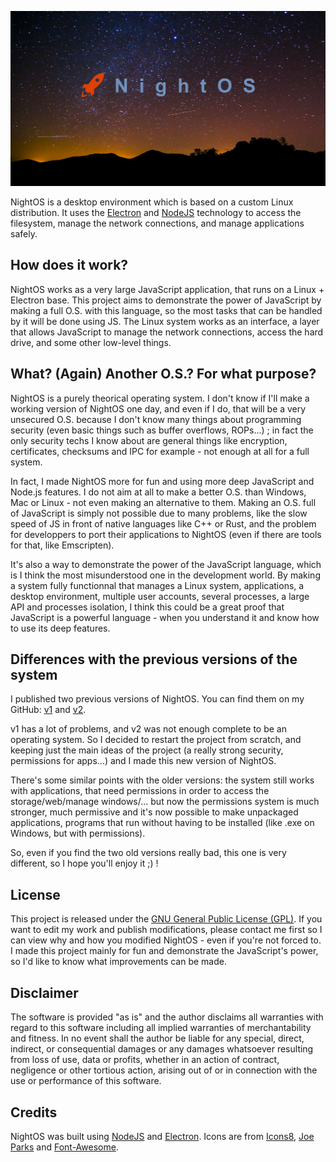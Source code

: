 
![NightOS Logo](logo.png)

NightOS is a desktop environment which is based on a custom Linux distribution. It uses the [Electron](https://github.com/electron/electron) and [NodeJS](https://nodejs.org) technology to access the filesystem, manage the network connections, and manage applications safely.

## How does it work?

NightOS works as a very large JavaScript application, that runs on a Linux + Electron base. This project aims to demonstrate the power of JavaScript by making a full O.S. with this language, so the most tasks that can be handled by it will be done using JS. The Linux system works as an interface, a layer that allows JavaScript to manage the network connections, access the hard drive, and some other low-level things.

## What? (Again) Another O.S.? For what purpose?

NightOS is a purely theorical operating system. I don't know if I'll make a working version of NightOS one day, and even if I do, that will be a very unsecured O.S. because I don't know many things about programming security (even basic things such as buffer overflows, ROPs...) ; in fact the only security techs I know about are general things like encryption, certificates, checksums and IPC for example - not enough at all for a full system.

In fact, I made NightOS more for fun and using more deep JavaScript and Node.js features. I do not aim at all to make a better O.S. than Windows, Mac or Linux - not even making an alternative to them. Making an O.S. full of JavaScript is simply not possible due to many problems, like the slow speed of JS in front of native languages like C++ or Rust, and the problem for developpers to port their applications to NightOS (even if there are tools for that, like Emscripten).

It's also a way to demonstrate the power of the JavaScript language, which is I think the most misunderstood one in the development world. By making a system fully functionnal that manages a Linux system, applications, a desktop environment, multiple user accounts, several processes, a large API and processes isolation, I think this could be a great proof that JavaScript is a powerful language - when you understand it and know how to use its deep features.

## Differences with the previous versions of the system

I published two previous versions of NightOS. You can find them on my GitHub: [v1](https://github.com/ClementNerma/NightOS-v1) and [v2](https://github.com/ClementNerma/NightOS-v2).

v1 has a lot of problems, and v2 was not enough complete to be an operating system. So I decided to restart the project from scratch, and keeping just the main ideas of the project (a really strong security, permissions for apps...) and I made this new version of NightOS.

There's some similar points with the older versions: the system still works with applications, that need permissions in order to access the storage/web/manage windows/... but now the permissions system is much stronger, much permissive and it's now possible to make unpackaged applications, programs that run without having to be installed (like .exe on Windows, but with permissions).

So, even if you find the two old versions really bad, this one is very different, so I hope you'll enjoy it ;) !

## License

This project is released under the [GNU General Public License (GPL)](LICENSE.md). If you want to edit my work and publish modifications, please contact me first so I can view why and how you modified NightOS - even if you're not forced to. I made this project mainly for fun and demonstrate the JavaScript's power, so I'd like to know what improvements can be made.

## Disclaimer

The software is provided "as is" and the author disclaims all warranties with regard to this software including all implied warranties of merchantability and fitness. In no event shall the author be liable for any special, direct, indirect, or consequential damages or any damages whatsoever resulting from loss of use, data or profits, whether in an action of contract, negligence or other tortious action, arising out of or in connection with the use or performance of this software.

## Credits

NightOS was built using [NodeJS](https://nodejs.org) and [Electron](https://github.com/electron/electron).
Icons are from [Icons8](https://icons8.com), [Joe Parks](https://www.flickr.com/people/34450190@N08) and [Font-Awesome](http://fortawesome.github.io/Font-Awesome).
